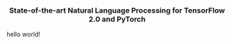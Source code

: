 <h3 align="center">
<p>State-of-the-art Natural Language Processing for TensorFlow 2.0 and PyTorch
</h3>
hello world!